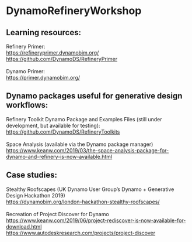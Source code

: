 # DynamoRefineryWorkshop


## Learning resources:
Refinery Primer:<br/>
https://refineryprimer.dynamobim.org/<br/>
https://github.com/DynamoDS/RefineryPrimer<br/>
<br/>
Dynamo Primer:<br/>
https://primer.dynamobim.org/<br/>

## Dynamo packages useful for generative design workflows:
Refinery Toolkit Dynamo Package and Examples Files (still under development, but available
for testing):<br/>
https://github.com/DynamoDS/RefineryToolkits<br/>
<br/>
Space Analysis (available via the Dynamo package manager)<br/>
https://www.keanw.com/2019/03/the-space-analysis-package-for-dynamo-and-refinery-is-now-available.html
<br/>
## Case studies:<br/>
Stealthy Roofscapes (UK Dynamo User Group’s Dynamo + Generative Design Hackathon 2019)<br/>
https://dynamobim.org/london-hackathon-stealthy-roofscapes/<br/>
<br/>
Recreation of Project Discover for Dynamo <br/>
https://www.keanw.com/2019/06/project-rediscover-is-now-available-for-download.html<br/>
https://www.autodeskresearch.com/projects/project-discover<br/>
